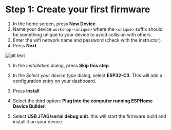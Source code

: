 # Step 1: Create your first firmware

1. In the home screen, press **New Device**
1. Name your device `workshop-<unique>` where the `<unique>` suffix should be something unique
   to your device to avoid collision with others.
1. Enter the wifi network name and password (check with the instructor)
1. Press **Next**.

![alt text](image.png)

1. In the *Installation* dialog, press **Skip this step**.

1. In the *Select your device type* dialog, select **ESP32-C3**. This will add a configuration entry on your dashboard.

1. Press **Install**
1. Select the third option: **Plug into the computer running ESPHome Device Builder**.
1. Select **USB JTAG/serial debug unit**. this will start the firmware build and install it on your device.

